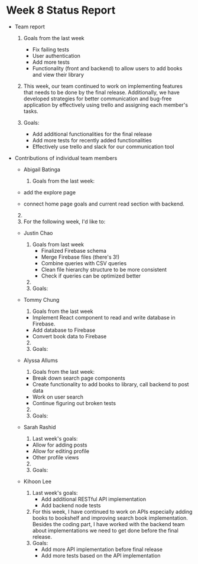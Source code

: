# Week 8 Status Report

- Team report

  1. Goals from the last week

     - Fix failing tests
     - User authentication
     - Add more tests
     - Functionality (front and backend) to allow users to add books and view their library

  2. This week, our team continued to work on implementing features that needs to be done by the final release. Additionally, we have developed strategies for better communication and bug-free application by effectively using trello and assigning each member's tasks.

  3. Goals:
     - Add additional functionalities for the final release
     - Add more tests for recently added functionalities
     - Effectively use trello and slack for our communication tool

- Contributions of individual team members

  - Abigail Batinga

    1. Goals from the last week:

  - add the explore page
  - connect home page goals and current read section with backend.

  2.
  3. For the following week, I'd like to:

  - Justin Chao
    1. Goals from last week
       - Finalized Firebase schema
       - Merge Firebase files (there's 3!)
       - Combine queries with CSV queries
       - Clean file hierarchy structure to be more consistent
       - Check if queries can be optimized better
    2.
    3. Goals:
  - Tommy Chung

    1. Goals from the last week

    - Implement React component to read and write database in Firebase.
    - Add database to Firebase
    - Convert book data to Firebase

    2.
    3. Goals:

  - Alyssa Allums

    1. Goals from the last week:

    - Break down search page components
    - Create functionality to add books to library, call backend to post data
    - Work on user search
    - Continue figuring out broken tests

    2.
    3. Goals:

  - Sarah Rashid

    1. Last week's goals:

    - Allow for adding posts
    - Allow for editing profile
    - Other profile views

    2.
    3. Goals:

  - Kihoon Lee
    1. Last week's goals:
       - Add additional RESTful API implementation
       - Add backend node tests
    2. For this week, I have continued to work on APIs especially adding books to bookshelf and improving search book implementation. Besides the coding part, I have worked with the backend team about implementations we need to get done before the final release.
    3. Goals:
       - Add more API implementation before final release
       - Add more tests based on the API implementation
